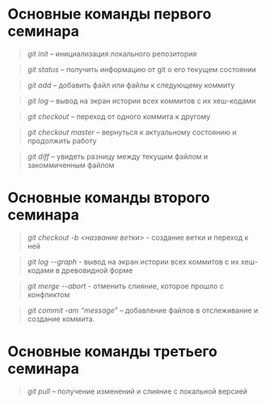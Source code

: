 # Основные команды первого семинара

> *git init* – инициализация локального репозитория

> *git status* – получить информацию от git о его текущем состоянии

> *git add* – добавить файл или файлы к следующему коммиту

> *git log* – вывод на экран истории всех коммитов с их хеш-кодами

> *git checkout* – переход от одного коммита к другому

> *git checkout master* – вернуться к актуальному состоянию и продолжить работу

> *git diff* – увидеть разницу между текущим файлом и закоммиченным файлом

# Основные команды второго семинара

> *git checkout  -b <название ветки>* - создание ветки и переход к ней

> *git log --graph* - вывод на экран истории всех коммитов с их хеш-кодами в древовидной форме

 > *git merge --abort* - отменить слияние, которое прошло с конфликтом

> *git commit -am “message”* – добавление файлов в отслеживание и       создание коммита.

# Основные команды третьего семинара

>*git pull* – получение изменений и слияние с локальной версией
